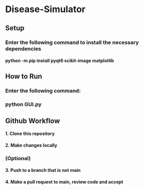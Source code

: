 # Disease-Simulator

## Setup
### Enter the following command to install the necessary dependencies
#### python -m pip install pyqt6 scikit-image matplotlib

## How to Run
### Enter the following command:
### python GUI.py

## Github Workflow
#### 1. Clone this repository
#### 2. Make changes locally
### (Optional)
#### 3. Push to a branch that is not main
#### 4. Make a pull request to main, review code and accept
